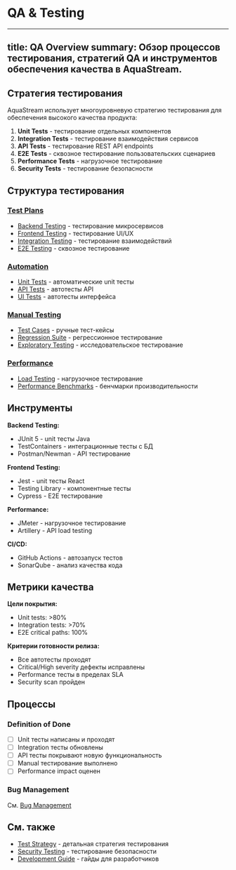 # QA & Testing

---
title: QA Overview
summary: Обзор процессов тестирования, стратегий QA и инструментов обеспечения качества в AquaStream.
---

## Стратегия тестирования

AquaStream использует многоуровневую стратегию тестирования для обеспечения высокого качества продукта:

1. **Unit Tests** - тестирование отдельных компонентов
2. **Integration Tests** - тестирование взаимодействия сервисов
3. **API Tests** - тестирование REST API endpoints
4. **E2E Tests** - сквозное тестирование пользовательских сценариев
5. **Performance Tests** - нагрузочное тестирование
6. **Security Tests** - тестирование безопасности

## Структура тестирования

### [Test Plans](test-plans/)
- [Backend Testing](test-plans/backend-testing.md) - тестирование микросервисов
- [Frontend Testing](test-plans/frontend-testing.md) - тестирование UI/UX
- [Integration Testing](test-plans/integration-testing.md) - тестирование взаимодействий
- [E2E Testing](test-plans/e2e-testing.md) - сквозное тестирование

### [Automation](automation/)
- [Unit Tests](automation/unit-tests.md) - автоматические unit тесты
- [API Tests](automation/api-tests.md) - автотесты API
- [UI Tests](automation/ui-tests.md) - автотесты интерфейса

### [Manual Testing](manual-testing/)
- [Test Cases](manual-testing/test-cases.md) - ручные тест-кейсы
- [Regression Suite](manual-testing/regression-suite.md) - регрессионное тестирование
- [Exploratory Testing](manual-testing/exploratory-testing.md) - исследовательское тестирование

### [Performance](performance/)
- [Load Testing](performance/load-testing.md) - нагрузочное тестирование
- [Performance Benchmarks](performance/performance-benchmarks.md) - бенчмарки производительности

## Инструменты

**Backend Testing:**
- JUnit 5 - unit тесты Java
- TestContainers - интеграционные тесты с БД
- Postman/Newman - API тестирование

**Frontend Testing:**
- Jest - unit тесты React
- Testing Library - компонентные тесты
- Cypress - E2E тестирование

**Performance:**
- JMeter - нагрузочное тестирование
- Artillery - API load testing

**CI/CD:**
- GitHub Actions - автозапуск тестов
- SonarQube - анализ качества кода

## Метрики качества

**Цели покрытия:**
- Unit tests: >80%
- Integration tests: >70%
- E2E critical paths: 100%

**Критерии готовности релиза:**
- Все автотесты проходят
- Critical/High severity дефекты исправлены
- Performance тесты в пределах SLA
- Security scan пройден

## Процессы

### Definition of Done
- [ ] Unit тесты написаны и проходят
- [ ] Integration тесты обновлены
- [ ] API тесты покрывают новую функциональность
- [ ] Manual тестирование выполнено
- [ ] Performance impact оценен

### Bug Management
См. [Bug Management](bug-management.md)

## См. также

- [Test Strategy](test-strategy.md) - детальная стратегия тестирования
- [Security Testing](security-testing.md) - тестирование безопасности
- [Development Guide](../development/) - гайды для разработчиков